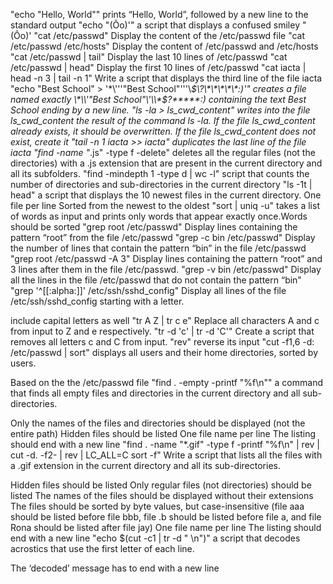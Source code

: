 "echo "Hello, World"" prints “Hello, World”, followed by a new line to the standard output
"echo \"\(Ôo\)\'"  a script that displays a confused smiley "(Ôo)'
"cat /etc/passwd" Display the content of the /etc/passwd file
"cat /etc/passwd /etc/hosts" Display the content of /etc/passwd and /etc/hosts
"cat /etc/passwd | tail" Display the last 10 lines of /etc/passwd
"cat /etc/passwd | head" Display the first 10 lines of /etc/passwd
"cat iacta | head -n 3 | tail -n 1" Write a script that displays the third line of the file iacta
"echo "Best School" > '\*\\'\''"Best School"\'\''\\*$\?\*\*\*\*\*:)'" creates a file named exactly \*\\'"Best School"\'\\*$\?\*\*\*\*\*:) containing the text Best School ending by a new line.
"ls -la > ls_cwd_content" writes into the file ls_cwd_content the result of the command ls -la. If the file ls_cwd_content already exists, it should be overwritten. If the file ls_cwd_content does not exist, create it
"tail -n 1 iacta >> iacta" duplicates the last line of the file iacta
"find -name "*.js" -type f -delete" deletes all the regular files (not the directories) with a .js extension that are present in the current directory and all its subfolders.
"find -mindepth 1 -type d | wc -l"  script that counts the number of directories and sub-directories in the current directory
"ls -1t | head" a script that displays the 10 newest files in the current directory. One file per line
Sorted from the newest to the oldest
"sort | uniq -u" takes a list of words as input and prints only words that appear exactly once.Words should be sorted
"grep root /etc/passwd" Display lines containing the pattern “root” from the file /etc/passwd
"grep -c bin /etc/passwd" Display the number of lines that contain the pattern “bin” in the file /etc/passwd
"grep root /etc/passwd -A 3" Display lines containing the pattern “root” and 3 lines after them in the file /etc/passwd.
"grep -v bin /etc/passwd" Display all the lines in the file /etc/passwd that do not contain the pattern “bin"
"grep '^[[:alpha:]]' /etc/ssh/sshd_config" Display all lines of the file /etc/ssh/sshd_config starting with a letter.

include capital letters as well
"tr A Z | tr c e" Replace all characters A and c from input to Z and e respectively.
"tr -d 'c' | tr -d 'C'" Create a script that removes all letters c and C from input.
"rev" reverse its input
"cut -f1,6 -d: /etc/passwd | sort" displays all users and their home directories, sorted by users.

Based on the the /etc/passwd file
"find . -empty -printf "%f\n"" a command that finds all empty files and directories in the current directory and all sub-directories.

Only the names of the files and directories should be displayed (not the entire path)
Hidden files should be listed
One file name per line
The listing should end with a new line
"find . -name "*.gif" -type f -printf "%f\n" | rev | cut -d. -f2- | rev | LC_ALL=C sort -f" Write a script that lists all the files with a .gif extension in the current directory and all its sub-directories.

Hidden files should be listed
Only regular files (not directories) should be listed
The names of the files should be displayed without their extensions
The files should be sorted by byte values, but case-insensitive (file aaa should be listed before file bbb, file .b should be listed before file a, and file Rona should be listed after file jay)
One file name per line
The listing should end with a new line
"echo $(cut -c1 | tr -d " \n")" a script that decodes acrostics that use the first letter of each line.

The ‘decoded’ message has to end with a new line

